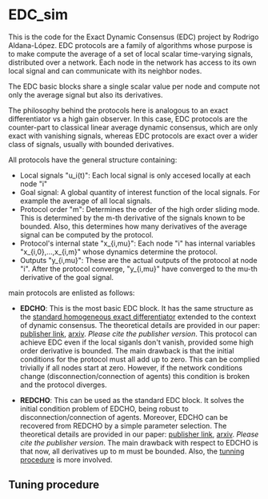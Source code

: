 # EDC_sim

This is the code for the Exact Dynamic Consensus (EDC) project by Rodrigo Aldana-López. EDC protocols are a family of algorithms whose purpose is to make compute the average of a set of local scalar time-varying signals, distributed over a network. Each node in the  network has access to its own local signal and can communicate with its neighbor nodes.

The EDC basic blocks share a single scalar value per node and compute not only the average signal but also its derivatives.

The philosophy behind the protocols here is analogous to an exact differentiator vs a high gain observer. In this case, EDC protocols are the counter-part to classical linear average dynamic consensus, which are only exact with vanishing signals, whereas EDC protocols are exact over a wider class of signals, usually with bounded derivatives.

All protocols have the general structure containing:
- Local signals "u_i(t)": Each local signal is only accesed locally at each node "i"
- Goal signal: A global quantity of interest function of the local signals. For example the average of all local signals. 
- Protocol order "m": Determines the order of the high order sliding mode. This is determined by the m-th derivative of the signals known to be bounded. Also, this determines how many derivatives of the average signal can be computed by the protocol.
- Protocol's internal state "x_{i,mu}": Each node "i" has internal variables "x_{i,0},...,x_{i,m}" whose dynamics determine the protocol.
- Outputs "y_{i,mu}": These are the actual outputs of the protocol at node "i". After the protocol converge, "y_{i,mu}" have converged to the mu-th derivative of the goal signal.

main protocols are enlisted as follows:
- **EDCHO**: This is the most basic EDC block. It has the same structure as the [standard homogeneous exact differentiator](https://www.tandfonline.com/doi/abs/10.1080/0020717031000099029) extended to the context of dynamic consensus. The theoretical details are provided in our paper: [publisher link](https://www.sciencedirect.com/science/article/abs/pii/S0005109821002703), [arxiv](https://arxiv.org/abs/2202.03012). *Please cite the publisher version*. This protocol can achieve EDC even if the local siganls don't vanish, provided some high order derivative is bounded. The main drawback is that the initial conditions for the protocol must all add up to zero. This can be complied trivially if all nodes start at zero. However, if the network conditions change (disconnection/connection of agents) this condition is broken and the protocol diverges.

- **REDCHO**: This can be used as the standard EDC block. It solves the initial condition problem of EDCHO, being robust to disconnection/connection of agents. Moreover, EDCHO can be recovered from REDCHO by a simple parameter selection. The theoretical details are provided in our paper: [publisher link](https://www.sciencedirect.com/science/article/pii/S0005109822001686?via%3Dihub), [arxiv](https://arxiv.org/abs/2204.12344). *Please cite the publisher version*. The main drawback with respect to EDCHO is that now, all derivatives up to m must be bounded. Also, the [tunning procedure](#tunning-procedure) is more involved.


## Tuning procedure <a name="tunning-procedure" />

